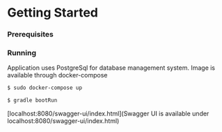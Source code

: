 # Getting Started

### Prerequisites

### Running
Application uses PostgreSql for database management system. Image is available through docker-compose

```sh
$ sudo docker-compose up
```

```sh
$ gradle bootRun
```

[localhost:8080/swagger-ui/index.html](Swagger UI is available under localhost:8080/swagger-ui/index.html)
